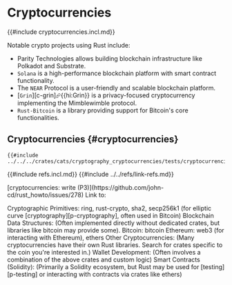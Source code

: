 # Cryptocurrencies

{{#include cryptocurrencies.incl.md}}

Notable crypto projects using Rust include:

- Parity Technologies allows building blockchain infrastructure like Polkadot and Substrate.
- `Solana` is a high-performance blockchain platform with smart contract functionality.
- The `NEAR` Protocol is a user-friendly and scalable blockchain platform.
- [`Grin`][c-grin]⮳{{hi:Grin}} is a privacy-focused cryptocurrency implementing the Mimblewimble protocol.
- `Rust-Bitcoin` is a library providing support for Bitcoin's core functionalities.

## Cryptocurrencies {#cryptocurrencies}

```rust,editable
{{#include ../../../crates/cats/cryptography_cryptocurrencies/tests/cryptocurrencies.rs:example}}
```

{{#include refs.incl.md}}
{{#include ../../refs/link-refs.md}}

<div class="hidden">
[cryptocurrencies: write (P3)](https://github.com/john-cd/rust_howto/issues/278)
Link to:

Cryptographic Primitives: ring, rust-crypto, sha2, secp256k1 (for elliptic curve [cryptography][p-cryptography], often used in Bitcoin)
Blockchain Data Structures: (Often implemented directly without dedicated crates, but libraries like bitcoin may provide some).
Bitcoin: bitcoin
Ethereum: web3 (for interacting with Ethereum), ethers
Other Cryptocurrencies: (Many cryptocurrencies have their own Rust libraries. Search for crates specific to the coin you're interested in.)
Wallet Development: (Often involves a combination of the above crates and custom logic)
Smart Contracts (Solidity): (Primarily a Solidity ecosystem, but Rust may be used for [testing][p-testing] or interacting with contracts via crates like ethers)

</div>

